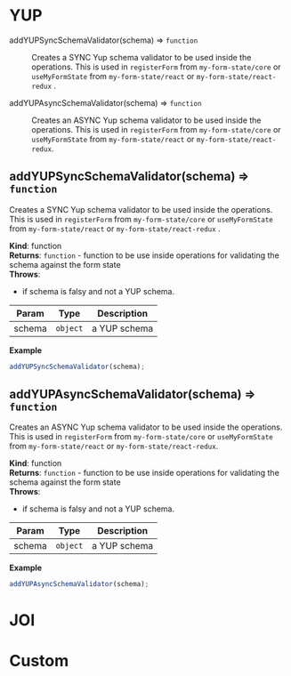 # YUP

<dl>
<dt><a>addYUPSyncSchemaValidator(schema)</a> ⇒ <code>function</code></dt>
<dd><p>Creates a SYNC Yup schema validator to be used inside the operations.
This is used in <code>registerForm</code> from <code>my-form-state/core</code> or <code>useMyFormState</code> from <code>my-form-state/react</code> or <code>my-form-state/react-redux</code> .</p>
</dd>
<dt><a>addYUPAsyncSchemaValidator(schema)</a> ⇒ <code>function</code></dt>
<dd><p>Creates an ASYNC Yup schema validator to be used inside the operations.
This is used in  <code>registerForm</code> from <code>my-form-state/core</code> or <code>useMyFormState</code> from <code>my-form-state/react</code> or <code>my-form-state/react-redux</code>.</p>
</dd>
</dl>

<a name="addYUPSyncSchemaValidator"></a>

## addYUPSyncSchemaValidator(schema) ⇒ <code>function</code>

Creates a SYNC Yup schema validator to be used inside the operations.
This is used in `registerForm` from `my-form-state/core` or `useMyFormState` from `my-form-state/react` or `my-form-state/react-redux` .

**Kind**: function  
**Returns**: <code>function</code> - function to be use inside operations for validating the schema against the form state  
**Throws**: 

- if schema is falsy and not a YUP schema.

| Param  | Type                | Description  |
| ------ | ------------------- | ------------ |
| schema | <code>object</code> | a YUP schema |

**Example**

```js
addYUPSyncSchemaValidator(schema);
```

<a name="addYUPAsyncSchemaValidator"></a>

## addYUPAsyncSchemaValidator(schema) ⇒ <code>function</code>

Creates an ASYNC Yup schema validator to be used inside the operations.
This is used in `registerForm` from `my-form-state/core` or `useMyFormState` from `my-form-state/react` or `my-form-state/react-redux`.

**Kind**: function  
**Returns**: <code>function</code> - function to be use inside operations for validating the schema against the form state  
**Throws**:

- if schema is falsy and not a YUP schema.

| Param  | Type                | Description  |
| ------ | ------------------- | ------------ |
| schema | <code>object</code> | a YUP schema |

**Example**

```js
addYUPAsyncSchemaValidator(schema);
```

# JOI

# Custom
